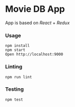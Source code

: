 Movie DB App
============

App is based on *React* + *Redux*

### Usage

```
npm install
npm start
Open http://localhost:9000
```

### Linting

```
npm run lint
```
### Testing

```
npm test
```
